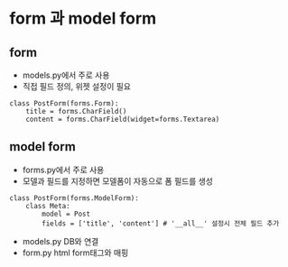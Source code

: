 # form 과 model form

## form
* models.py에서 주로 사용
* 직접 필드 정의, 위젯 설정이 필요
```
class PostForm(forms.Form):
	title = forms.CharField()
	content = forms.CharField(widget=forms.Textarea)
```



## model form
* forms.py에서 주로 사용
* 모델과 필드를 지정하면 모델폼이 자동으로 폼 필드를 생성

```
class PostForm(forms.ModelForm):
	class Meta:
		model = Post
		fields = ['title', 'content'] # '__all__' 설정시 전체 필드 추가
```


* models.py DB와 연결
* form.py html form태그와 매핑
